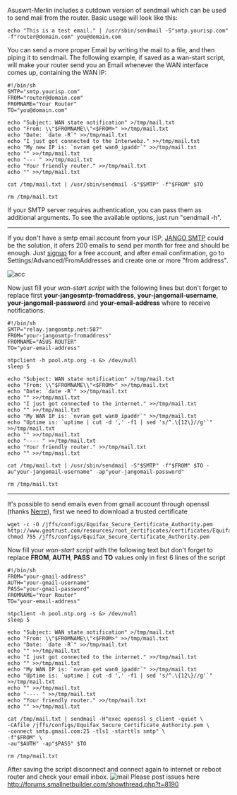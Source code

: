 Asuswrt-Merlin includes a cutdown version of sendmail which can be used to send mail from the router.  Basic usage will look like this:

```
echo "This is a test email." | /usr/sbin/sendmail -S"smtp.yourisp.com" -f"router@domain.com" you@domain.com
```

You can send a more proper Email by writing the mail to a file, and then piping it to sendmail.  The following example, if saved as a wan-start script, will make your router send you an Email whenever the WAN interface comes up, containing the WAN IP:

```
#!/bin/sh
SMTP="smtp.yourisp.com"
FROM="router@domain.com"
FROMNAME="Your Router"
TO="you@domain.com"

echo "Subject: WAN state notification" >/tmp/mail.txt
echo "From: \\"$FROMNAME\\"<$FROM>" >>/tmp/mail.txt
echo "Date: `date -R`" >>/tmp/mail.txt
echo "I just got connected to the Interwebz." >>/tmp/mail.txt
echo "My new IP is: `nvram get wan0_ipaddr`" >>/tmp/mail.txt
echo "" >>/tmp/mail.txt
echo "--- " >>/tmp/mail.txt
echo "Your friendly router." >>/tmp/mail.txt
echo "" ­­>>/tmp/mail.txt

cat /tmp/mail.txt | /usr/sbin/sendmail -S"$SMTP" -f"$FROM" $TO

rm /tmp/mail.txt
```

If your SMTP server requires authentication, you can pass them as additional arguments.  To see the available options, just run "sendmail -h".

***
If you don't have a smtp email account from your ISP, [JANGO SMTP](https://www.jangosmtp.com/) could be the solution, it ofers 200 emails to send per month for free and should be enough.
Just [signup](https://www.jangosmtp.com/Free-Account.asp) for a free account, and after email confirmation, go to Settings/Advanced/FromAddresses and create one or more "from address".

![acc](http://i46.tinypic.com/i1iu5w.png)

Now just fill your _wan-start script_ with the following lines but don't forget to replace first **your-jangosmtp-fromaddress**, **your-jangomail-username**, **your-jangomail-password** and **your-email-address** where to receive notifications.
```
#!/bin/sh
SMTP="relay.jangosmtp.net:587"
FROM="your-jangosmtp-fromaddress"
FROMNAME="ASUS ROUTER"
TO="your-email-address"

ntpclient -h pool.ntp.org -s &> /dev/null
sleep 5

echo "Subject: WAN state notification" >/tmp/mail.txt
echo "From: \\"$FROMNAME\\"<$FROM>" >>/tmp/mail.txt
echo "Date: `date -R`" >>/tmp/mail.txt
echo "" >>/tmp/mail.txt
echo "I just got connected to the internet." >>/tmp/mail.txt
echo "" >>/tmp/mail.txt
echo "My WAN IP is: `nvram get wan0_ipaddr`" >>/tmp/mail.txt
echo "Uptime is: `uptime | cut -d ',' -f1 | sed 's/^.\{12\}//g'`" >>/tmp/mail.txt
echo "" >>/tmp/mail.txt
echo "---- " >>/tmp/mail.txt
echo "Your friendly router." >>/tmp/mail.txt
echo "" >>/tmp/mail.txt

cat /tmp/mail.txt | /usr/sbin/sendmail -S"$SMTP" -f"$FROM" $TO -au"your-jangomail-username" -ap"your-jangomail-password"

rm /tmp/mail.txt
```

***

It's possible to send emails even from gmail account through openssl (thanks [Nerre](http://forums.smallnetbuilder.com/member.php?u=15302)), first we need to download a trusted certificate
```
wget -c -O /jffs/configs/Equifax_Secure_Certificate_Authority.pem http://www.geotrust.com/resources/root_certificates/certificates/Equifax_Secure_Certificate_Authority.pem
chmod 755 /jffs/configs/Equifax_Secure_Certificate_Authority.pem
```
Now fill your _wan-start script_ with the following text but don't forget to replace **FROM**, **AUTH**, **PASS** and **TO** values only in first 6 lines of the script
```
#!/bin/sh
FROM="your-gmail-address"
AUTH="your-gmail-username"
PASS="your-gmail-password"
FROMNAME="Your Router"
TO="your-email-address"

ntpclient -h pool.ntp.org -s &> /dev/null
sleep 5

echo "Subject: WAN state notification" >/tmp/mail.txt
echo "From: \\"$FROMNAME\\"<$FROM>" >>/tmp/mail.txt
echo "Date: `date -R`" >>/tmp/mail.txt
echo "" >>/tmp/mail.txt
echo "I just got connected to the internet." >>/tmp/mail.txt
echo "" >>/tmp/mail.txt
echo "My WAN IP is: `nvram get wan0_ipaddr`" >>/tmp/mail.txt
echo "Uptime is: `uptime | cut -d ',' -f1 | sed 's/^.\{12\}//g'`" >>/tmp/mail.txt
echo "" >>/tmp/mail.txt
echo "---- " >>/tmp/mail.txt
echo "Your friendly router." >>/tmp/mail.txt
echo "" >>/tmp/mail.txt

cat /tmp/mail.txt | sendmail -H"exec openssl s_client -quiet \
-CAfile /jffs/configs/Equifax_Secure_Certificate_Authority.pem \
-connect smtp.gmail.com:25 -tls1 -starttls smtp" \
-f"$FROM" \
-au"$AUTH" -ap"$PASS" $TO 

rm /tmp/mail.txt
```
After saving the script disconnect and connect again to internet or reboot router and check your email inbox.
![mail](http://i47.tinypic.com/10drrs6.png)
Please post issues here http://forums.smallnetbuilder.com/showthread.php?t=8190